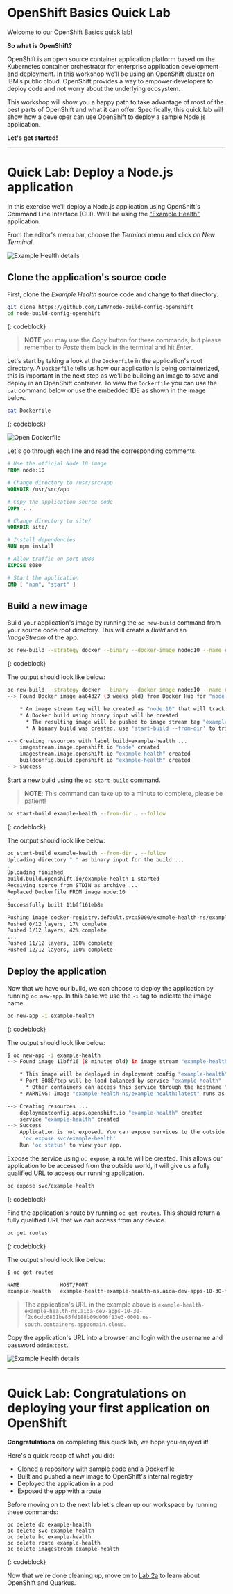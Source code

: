 # OpenShift Basics Quick Lab

Welcome to our OpenShift Basics quick lab!

**So what is OpenShift?**

OpenShift is an open source container application platform based on the Kubernetes container orchestrator for enterprise application development and deployment. In this workshop we'll be using an OpenShift cluster on IBM’s public cloud. OpenShift provides a way to empower developers to deploy code and not worry about the underlying ecosystem.

This workshop will show you a happy path to take advantage of most of the best parts of OpenShift and what it can offer. Specifically, this quick lab will show how a developer can use OpenShift to deploy a sample Node.js application.

**Let's get started!**

---

# Quick Lab: Deploy a Node.js application

In this exercise we'll deploy a Node.js application using OpenShift's Command Line Interface (CLI). We'll be using the ["Example Health"](https://github.com/IBM/node-s2i-openshift/) application.

From the editor's menu bar, choose the *Terminal* menu and click on *New Terminal*.

![Example Health details](https://raw.githubusercontent.com/IBM/openshift101/skills-network-ql/workshop/.gitbook/assets/snl-new-terminal.png)

## Clone the application's source code

First, clone the *Example Health* source code and change to that directory.

```bash
git clone https://github.com/IBM/node-build-config-openshift
cd node-build-config-openshift
```

{: codeblock}

> **NOTE** you may use the *Copy* button for these commands, but please remember to *Paste* them back in the terminal and hit *Enter*.

Let's start by taking a look at the `Dockerfile` in the application's root directory. A `Dockerfile` tells us how our application is being containerized, this is important in the next step as we'll be building an image to save and deploy in an OpenShift container. To view the `Dockerfile` you can use the `cat` command below or use the embedded IDE as shown in the image below.

```bash
cat Dockerfile
```

{: codeblock}

![Open Dockerfile](https://raw.githubusercontent.com/IBM/openshift101/skills-network-ql/workshop/.gitbook/assets/dockerfile.png)

Let's go through each line and read the corresponding comments.

```Dockerfile
# Use the official Node 10 image
FROM node:10

# Change directory to /usr/src/app
WORKDIR /usr/src/app

# Copy the application source code
COPY . .

# Change directory to site/
WORKDIR site/

# Install dependencies
RUN npm install

# Allow traffic on port 8080
EXPOSE 8080

# Start the application
CMD [ "npm", "start" ]
```

## Build a new image

Build your application's image by running the `oc new-build` command from your source code root directory. This will create a *Build* and an *ImageStream* of the app.

```bash
oc new-build --strategy docker --binary --docker-image node:10 --name example-health
```

{: codeblock}

The output should look like below:

```bash
oc new-build --strategy docker --binary --docker-image node:10 --name example-health
--> Found Docker image aa64327 (3 weeks old) from Docker Hub for "node:10"

    * An image stream tag will be created as "node:10" that will track the source image
    * A Docker build using binary input will be created
      * The resulting image will be pushed to image stream tag "example-health:latest"
      * A binary build was created, use 'start-build --from-dir' to trigger a new build

--> Creating resources with label build=example-health ...
    imagestream.image.openshift.io "node" created
    imagestream.image.openshift.io "example-health" created
    buildconfig.build.openshift.io "example-health" created
--> Success
```

Start a new build using the `oc start-build` command.

> **NOTE**: This command can take up to a minute to complete, please be patient!

```bash
oc start-build example-health --from-dir . --follow
```

{: codeblock}

The output should look like below:

```bash
oc start-build example-health --from-dir . --follow
Uploading directory "." as binary input for the build ...
.
Uploading finished
build.build.openshift.io/example-health-1 started
Receiving source from STDIN as archive ...
Replaced Dockerfile FROM image node:10
...
Successfully built 11bff161eb8e

Pushing image docker-registry.default.svc:5000/example-health-ns/example-health:latest ...
Pushed 0/12 layers, 17% complete
Pushed 1/12 layers, 42% complete
...
Pushed 11/12 layers, 100% complete
Pushed 12/12 layers, 100% complete
```

## Deploy the application

Now that we have our build, we can choose to deploy the application by running `oc new-app`. In this case we use the `-i` tag to indicate the image name.

```bash
oc new-app -i example-health
```

{: codeblock}

The output should look like below:

```bash
$ oc new-app -i example-health
--> Found image 11bff16 (8 minutes old) in image stream "example-health-ns/example-health" under tag "latest" for "example-health"

    * This image will be deployed in deployment config "example-health"
    * Port 8080/tcp will be load balanced by service "example-health"
      * Other containers can access this service through the hostname "example-health"
    * WARNING: Image "example-health-ns/example-health:latest" runs as the 'root' user which may not be permitted by your cluster administrator

--> Creating resources ...
    deploymentconfig.apps.openshift.io "example-health" created
    service "example-health" created
--> Success
    Application is not exposed. You can expose services to the outside world by executing one or more of the commands below:
     'oc expose svc/example-health'
    Run 'oc status' to view your app.
```

Expose the service using `oc expose`, a route will be created. This allows our application to be accessed from the outside world, it will give us a fully qualified URL to access our running application.

```bash
oc expose svc/example-health
```

{: codeblock}

Find the application's route by running `oc get routes`. This should return a fully qualified URL that we can access from any device.

```bash
oc get routes
```

{: codeblock}

The output should look like below:

```bash
$ oc get routes

NAME             HOST/PORT                                                                                                                        PATH      SERVICES         PORT       TERMINATION   WILDCARD
example-health   example-health-example-health-ns.aida-dev-apps-10-30-f2c6cdc6801be85fd188b09d006f13e3-0001.us-south.containers.appdomain.cloud             example-health   8080-tcp                 None
```

> The application's URL in the example above is `example-health-example-health-ns.aida-dev-apps-10-30-f2c6cdc6801be85fd188b09d006f13e3-0001.us-south.containers.appdomain.cloud`.

Copy the application's URL into a browser and login with the username and password `admin`:`test`.

![Example Health details](https://raw.githubusercontent.com/IBM/openshift101/skills-network-ql/workshop/.gitbook/assets/example-health-app.png)

---

# Quick Lab: Congratulations on deploying your first application on OpenShift

**Congratulations** on completing this quick lab, we hope you enjoyed it!

Here's a quick recap of what you did:

* Cloned a repository with sample code and a Dockerfile
* Built and pushed a new image to OpenShift's internal registry
* Deployed the application in a pod
* Exposed the app with a route

Before moving on to the next lab let's clean up our workspace by running these commands:

```
oc delete dc example-health
oc delete svc example-health
oc delete bc example-health
oc delete route example-health
oc delete imagestream example-health
```

{: codeblock}

Now that we're done cleaning up, move on to [Lab 2a]() to learn about OpenShift and Quarkus.
